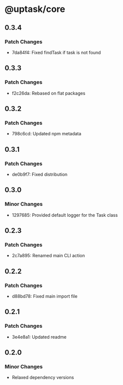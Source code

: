 # @uptask/core

## 0.3.4

### Patch Changes

- 7da84f4: Fixed findTask if task is not found

## 0.3.3

### Patch Changes

- f2c26da: Rebased on flat packages

## 0.3.2

### Patch Changes

- 798c6cd: Updated npm metadata

## 0.3.1

### Patch Changes

- de0b9f7: Fixed distribution

## 0.3.0

### Minor Changes

- 1297685: Provided default logger for the Task class

## 0.2.3

### Patch Changes

- 2c7a895: Renamed main CLI action

## 0.2.2

### Patch Changes

- d88bd78: Fixed main import file

## 0.2.1

### Patch Changes

- 3e4e8a1: Updated readme

## 0.2.0

### Minor Changes

- Relaxed dependency versions
